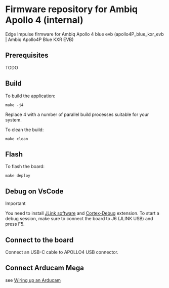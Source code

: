 # Firmware repository for Ambiq Apollo 4 (internal)

Edge Impulse firmware for Ambiq Apollo 4 blue evb (apollo4P_blue_kxr_evb | Ambiq Apollo4P Blue KXR EVB)

## Prerequisites
TODO

## Build

To build the application:
```
make -j4
```
Replace 4 with a number of parallel build processes suitable for your system.

To clean the build:
```
make clean
```

## Flash
To flash the board:
```
make deploy
```

## Debug on VsCode
> [!IMPORTANT]
> You need to install [JLink software](https://www.segger.com/downloads/jlink/) and [Cortex-Debug](https://marketplace.visualstudio.com/items?itemName=marus25.cortex-debug) extension.
To start a debug session, make sure to connect the board to J6 (JLINK USB) and press F5.

## Connect to the board
Connect an USB-C cable to APOLLO4 USB connector.

## Connect Arducam Mega
see [Wiring up an Arducam](https://github.com/AmbiqAI/neuralSPOT/tree/main/neuralspot/ns-camera#wiring-up-an-arducam)
